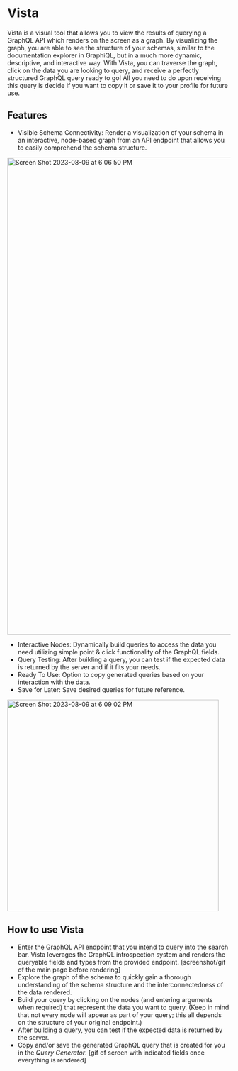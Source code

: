 # Vista

Vista is a visual tool that allows you to view the results of querying a GraphQL API which renders on the screen as a graph. By visualizing the graph, you are able to see the structure of your schemas, similar to the documentation explorer in GraphiQL, but in a much more dynamic, descriptive, and interactive way. With Vista, you can traverse the graph, click on the data you are looking to query, and receive a perfectly structured GraphQL query ready to go! All you need to do upon receiving this query is decide if you want to copy it or save it to your profile for future use.

## Features
* Visible Schema Connectivity: Render a visualization of your schema in an interactive, node-based graph from an API endpoint that allows you to easily comprehend the schema structure.
<img width="1075" alt="Screen Shot 2023-08-09 at 6 06 50 PM" src="https://github.com/oslabs-beta/vista/assets/90209258/e0971f3b-8065-4bb0-b5cc-1337b89d42f4">

  
* Interactive Nodes: Dynamically build queries to access the data you need utilizing simple point & click functionality of the GraphQL fields.
* Query Testing: After building a query, you can test if the expected data is returned by the server and if it fits your needs.
* Ready To Use: Option to copy generated queries based on your interaction with the data.
* Save for Later: Save desired queries for future reference.
<img width="477" alt="Screen Shot 2023-08-09 at 6 09 02 PM" src="https://github.com/oslabs-beta/vista/assets/90209258/1bdf5776-af5f-403d-8b5a-09b6e0405d40">


## How to use Vista
 * Enter the GraphQL API endpoint that you intend to query into the search bar. Vista leverages the GraphQL introspection system and renders the queryable fields and types from the provided endpoint.
  [screenshot/gif of the main page before rendering]
 * Explore the graph of the schema to quickly gain a thorough understanding of the schema structure and the interconnectedness of the data rendered.
 * Build your query by clicking on the nodes (and entering arguments when required) that represent the data you want to query. (Keep in mind that not every node will appear as part of your query; this all depends on the structure of your original endpoint.)
 * After building a query, you can test if the expected data is returned by the server.
 * Copy and/or save the generated GraphQL query that is created for you in the *Query Generator*.
   [gif of screen with indicated fields once everything is rendered]


